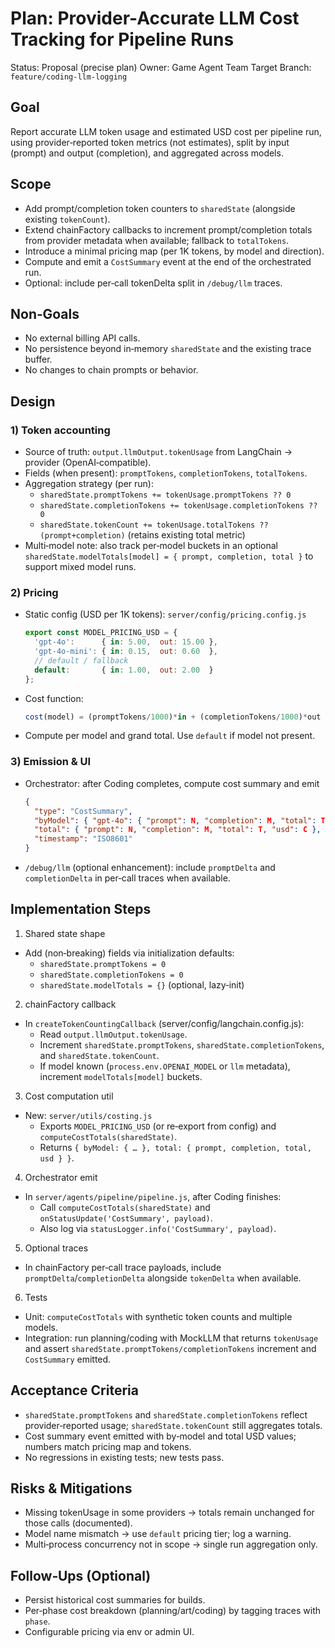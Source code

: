 # Plan: Provider-Accurate LLM Cost Tracking for Pipeline Runs

Status: Proposal (precise plan)
Owner: Game Agent Team
Target Branch: `feature/coding-llm-logging`

## Goal

Report accurate LLM token usage and estimated USD cost per pipeline run, using provider‑reported token metrics (not estimates), split by input (prompt) and output (completion), and aggregated across models.

## Scope
- Add prompt/completion token counters to `sharedState` (alongside existing `tokenCount`).
- Extend chainFactory callbacks to increment prompt/completion totals from provider metadata when available; fallback to `totalTokens`.
- Introduce a minimal pricing map (per 1K tokens, by model and direction).
- Compute and emit a `CostSummary` event at the end of the orchestrated run.
- Optional: include per‑call tokenDelta split in `/debug/llm` traces.

## Non‑Goals
- No external billing API calls.
- No persistence beyond in‑memory `sharedState` and the existing trace buffer.
- No changes to chain prompts or behavior.

## Design

### 1) Token accounting
- Source of truth: `output.llmOutput.tokenUsage` from LangChain → provider (OpenAI‑compatible).
- Fields (when present): `promptTokens`, `completionTokens`, `totalTokens`.
- Aggregation strategy (per run):
  - `sharedState.promptTokens += tokenUsage.promptTokens ?? 0`
  - `sharedState.completionTokens += tokenUsage.completionTokens ?? 0`
  - `sharedState.tokenCount += tokenUsage.totalTokens ?? (prompt+completion)` (retains existing total metric)
- Multi‑model note: also track per‑model buckets in an optional `sharedState.modelTotals[model] = { prompt, completion, total }` to support mixed model runs.

### 2) Pricing
- Static config (USD per 1K tokens): `server/config/pricing.config.js`
  ```js
  export const MODEL_PRICING_USD = {
    'gpt-4o':      { in: 5.00,  out: 15.00 },
    'gpt-4o-mini': { in: 0.15,  out: 0.60  },
    // default / fallback
    default:       { in: 1.00,  out: 2.00  }
  };
  ```
- Cost function:
  ```ts
  cost(model) = (promptTokens/1000)*in + (completionTokens/1000)*out
  ```
- Compute per model and grand total. Use `default` if model not present.

### 3) Emission & UI
- Orchestrator: after Coding completes, compute cost summary and emit
  ```json
  {
    "type": "CostSummary",
    "byModel": { "gpt-4o": { "prompt": N, "completion": M, "total": T, "usd": C } },
    "total": { "prompt": N, "completion": M, "total": T, "usd": C },
    "timestamp": "ISO8601"
  }
  ```
- `/debug/llm` (optional enhancement): include `promptDelta` and `completionDelta` in per‑call traces when available.

## Implementation Steps

1) Shared state shape
- Add (non‑breaking) fields via initialization defaults:
  - `sharedState.promptTokens = 0`
  - `sharedState.completionTokens = 0`
  - `sharedState.modelTotals = {}` (optional, lazy‑init)

2) chainFactory callback
- In `createTokenCountingCallback` (server/config/langchain.config.js):
  - Read `output.llmOutput.tokenUsage`.
  - Increment `sharedState.promptTokens`, `sharedState.completionTokens`, and `sharedState.tokenCount`.
  - If model known (`process.env.OPENAI_MODEL` or `llm` metadata), increment `modelTotals[model]` buckets.

3) Cost computation util
- New: `server/utils/costing.js`
  - Exports `MODEL_PRICING_USD` (or re‑export from config) and `computeCostTotals(sharedState)`.
  - Returns `{ byModel: { … }, total: { prompt, completion, total, usd } }`.

4) Orchestrator emit
- In `server/agents/pipeline/pipeline.js`, after Coding finishes:
  - Call `computeCostTotals(sharedState)` and `onStatusUpdate('CostSummary', payload)`.
  - Also log via `statusLogger.info('CostSummary', payload)`.

5) Optional traces
- In chainFactory per‑call trace payloads, include `promptDelta`/`completionDelta` alongside `tokenDelta` when available.

6) Tests
- Unit: `computeCostTotals` with synthetic token counts and multiple models.
- Integration: run planning/coding with MockLLM that returns `tokenUsage` and assert `sharedState.promptTokens/completionTokens` increment and `CostSummary` emitted.

## Acceptance Criteria
- `sharedState.promptTokens` and `sharedState.completionTokens` reflect provider‑reported usage; `sharedState.tokenCount` still aggregates totals.
- Cost summary event emitted with by‑model and total USD values; numbers match pricing map and tokens.
- No regressions in existing tests; new tests pass.

## Risks & Mitigations
- Missing tokenUsage in some providers → totals remain unchanged for those calls (documented).
- Model name mismatch → use `default` pricing tier; log a warning.
- Multi‑process concurrency not in scope → single run aggregation only.

## Follow‑Ups (Optional)
- Persist historical cost summaries for builds.
- Per‑phase cost breakdown (planning/art/coding) by tagging traces with `phase`.
- Configurable pricing via env or admin UI.
